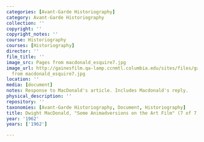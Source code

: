 ```yaml
---
categories: [Avant-Garde Historiography]
category: Avant-Garde Historiography
collection: ''
copyright: ''
copyright_notes: ''
course: Historiography
courses: [Historiography]
director: ''
film_title: ''
image_src: Pages from macdonald_esquire7.jpg
image_url: http://gainesfilm.qa-lamp.ccnmtl.columbia.edu/sites/files/gainesfilm/images/Pages
  from macdonald_esquire7.jpg
location: ''
media: [document]
notes: Response to MacDonald's article. Includes Macdonald's reply.
physical_description: ''
repository: ''
taxonomies: [Avant-Garde Historiography, Document, Historiography]
title: Dwight MacDonald, "Some Animadversions on the Art Film" (7 of 7)
year: '1962'
years: ['1962']

---
```

